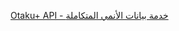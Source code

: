 [Otaku+ API - خدمة بيانات الأنمي المتكاملة](https://otaku.free.nf/?fbclid=IwY2xjawIOY6lleHRuA2FlbQIxMAABHcIiV3S5PqCRxHkaIOJX-LAIugCNwDX1cj2p8Ur7MiAKlHElz6XeHADGYw_aem_cgxfg7j5WqdCowWcTg5aGw)
